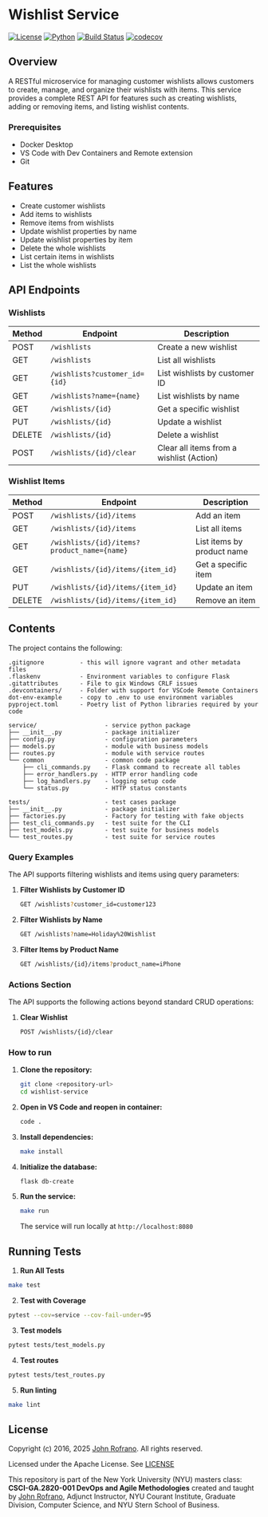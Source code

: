 # Wishlist Service

[![License](https://img.shields.io/badge/License-Apache_2.0-blue.svg)](https://opensource.org/licenses/Apache-2.0)
[![Python](https://img.shields.io/badge/Language-Python-blue.svg)](https://python.org/)
[![Build Status](https://github.com/CSCI-GA-2820-FA24-003/wishlists/actions/workflows/ci.yml/badge.svg)](https://github.com/CSCI-GA-2820-FA24-003/wishlists/actions)
[![codecov](https://codecov.io/gh/CSCI-GA-2820-FA24-003/wishlists/branch/master/graph/badge.svg)](https://codecov.io/gh/CSCI-GA-2820-FA24-003/wishlists)
## Overview

A RESTful microservice for managing customer wishlists allows customers to create, manage, and organize their wishlists with items. This service provides a complete REST API for features such as creating wishlists, adding or removing items, and listing wishlist contents.

### Prerequisites
- Docker Desktop
- VS Code with Dev Containers and Remote extension
- Git

## Features

- Create customer wishlists
- Add items to wishlists
- Remove items from wishlists
- Update wishlist properties by name
- Update wishlist properties by item
- Delete the whole wishlists
- List certain items in wishlists
- List the whole wishlists

## API Endpoints

### Wishlists

| Method | Endpoint | Description |
|--------|----------|-------------|
| POST   | `/wishlists` | Create a new wishlist |
| GET    | `/wishlists` | List all wishlists |
| GET    | `/wishlists?customer_id={id}` | List wishlists by customer ID |
| GET    | `/wishlists?name={name}` | List wishlists by name |
| GET    | `/wishlists/{id}` | Get a specific wishlist |
| PUT    | `/wishlists/{id}` | Update a wishlist |
| DELETE | `/wishlists/{id}` | Delete a wishlist |
| POST   | `/wishlists/{id}/clear` | Clear all items from a wishlist (Action) |

### Wishlist Items

| Method | Endpoint | Description |
|--------|----------|-------------|
| POST   | `/wishlists/{id}/items` | Add an item |
| GET    | `/wishlists/{id}/items` | List all items |
| GET    | `/wishlists/{id}/items?product_name={name}` | List items by product name |
| GET    | `/wishlists/{id}/items/{item_id}` | Get a specific item |
| PUT    | `/wishlists/{id}/items/{item_id}` | Update an item |
| DELETE | `/wishlists/{id}/items/{item_id}` | Remove an item |

## Contents

The project contains the following:

```text
.gitignore          - this will ignore vagrant and other metadata files
.flaskenv           - Environment variables to configure Flask
.gitattributes      - File to gix Windows CRLF issues
.devcontainers/     - Folder with support for VSCode Remote Containers
dot-env-example     - copy to .env to use environment variables
pyproject.toml      - Poetry list of Python libraries required by your code

service/                   - service python package
├── __init__.py            - package initializer
├── config.py              - configuration parameters
├── models.py              - module with business models
├── routes.py              - module with service routes
└── common                 - common code package
    ├── cli_commands.py    - Flask command to recreate all tables
    ├── error_handlers.py  - HTTP error handling code
    ├── log_handlers.py    - logging setup code
    └── status.py          - HTTP status constants

tests/                     - test cases package
├── __init__.py            - package initializer
├── factories.py           - Factory for testing with fake objects
├── test_cli_commands.py   - test suite for the CLI
├── test_models.py         - test suite for business models
└── test_routes.py         - test suite for service routes
```
### Query Examples

The API supports filtering wishlists and items using query parameters:

1. **Filter Wishlists by Customer ID**
   ```bash
   GET /wishlists?customer_id=customer123
   ```

2. **Filter Wishlists by Name**
   ```bash
   GET /wishlists?name=Holiday%20Wishlist
   ```

3. **Filter Items by Product Name**
   ```bash
   GET /wishlists/{id}/items?product_name=iPhone
   ```

### Actions Section

The API supports the following actions beyond standard CRUD operations:

1. **Clear Wishlist**
   ```bash
   POST /wishlists/{id}/clear
   ```

### How to run

1. **Clone the repository:**
   ```bash
   git clone <repository-url>
   cd wishlist-service
   ```

2. **Open in VS Code and reopen in container:**
   ```bash
   code .
   ```

3. **Install dependencies:**
   ```bash
   make install
   ```

4. **Initialize the database:**
   ```bash
   flask db-create
   ```

5. **Run the service:**
   ```bash
   make run
   ```

   The service will run locally at `http://localhost:8080`

## Running Tests

1. **Run All Tests**
```bash
make test
```

2. **Test with Coverage**
```bash
pytest --cov=service --cov-fail-under=95
```

3. **Test models**
```bash
pytest tests/test_models.py
```

4. **Test routes**
```bash
pytest tests/test_routes.py
```

5. **Run linting**
```bash
make lint
```

## License

Copyright (c) 2016, 2025 [John Rofrano](https://www.linkedin.com/in/JohnRofrano/). All rights reserved.

Licensed under the Apache License. See [LICENSE](LICENSE)

This repository is part of the New York University (NYU) masters class: **CSCI-GA.2820-001 DevOps and Agile Methodologies** created and taught by [John Rofrano](https://cs.nyu.edu/~rofrano/), Adjunct Instructor, NYU Courant Institute, Graduate Division, Computer Science, and NYU Stern School of Business.
